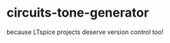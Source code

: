 circuits-tone-generator
=======================

because LTspice projects deserve version control too!

